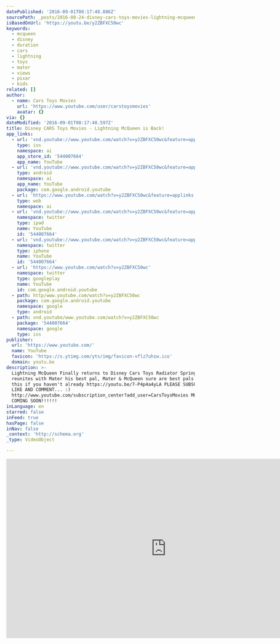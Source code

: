 ```yaml
---
datePublished: '2016-09-01T08:17:48.886Z'
sourcePath: _posts/2016-08-24-disney-cars-toys-movies-lightning-mcqueen-is-back.md
isBasedOnUrl: 'https://youtu.be/y2ZBFXC50wc'
keywords:
  - mcqueen
  - disney
  - duration
  - cars
  - lightning
  - toys
  - mater
  - views
  - pixar
  - kids
related: []
author:
  - name: Cars Toys Movies
    url: 'https://www.youtube.com/user/carstoysmovies'
    avatar: {}
via: {}
dateModified: '2016-09-01T08:17:48.597Z'
title: Disney CARS Toys Movies - Lightning McQueen is Back!
app_links:
  - url: 'vnd.youtube://www.youtube.com/watch?v=y2ZBFXC50wc&feature=applinks'
    type: ios
    namespace: ai
    app_store_id: '544007664'
    app_name: YouTube
  - url: 'vnd.youtube://www.youtube.com/watch?v=y2ZBFXC50wc&feature=applinks'
    type: android
    namespace: ai
    app_name: YouTube
    package: com.google.android.youtube
  - url: 'https://www.youtube.com/watch?v=y2ZBFXC50wc&feature=applinks'
    type: web
    namespace: ai
  - url: 'vnd.youtube://www.youtube.com/watch?v=y2ZBFXC50wc&feature=applinks'
    namespace: twitter
    type: ipad
    name: YouTube
    id: '544007664'
  - url: 'vnd.youtube://www.youtube.com/watch?v=y2ZBFXC50wc&feature=applinks'
    namespace: twitter
    type: iphone
    name: YouTube
    id: '544007664'
  - url: 'https://www.youtube.com/watch?v=y2ZBFXC50wc'
    namespace: twitter
    type: googleplay
    name: YouTube
    id: com.google.android.youtube
  - path: http/www.youtube.com/watch?v=y2ZBFXC50wc
    package: com.google.android.youtube
    namespace: google
    type: android
  - path: vnd.youtube/www.youtube.com/watch?v=y2ZBFXC50wc
    package: '544007664'
    namespace: google
    type: ios
publisher:
  url: 'https://www.youtube.com/'
  name: YouTube
  favicon: 'https://s.ytimg.com/yts/img/favicon-vflz7uhzw.ico'
  domain: youtu.be
description: >-
  Lightning McQueen Finally returns to Disney Cars Toys Radiator Springs and
  reunites with Mater his best pal, Mater & McQueen sure are best pals Watch
  this if you haven't already https://youtu.be/7-P4p4a4yLA PLEASE SUBSCRIBE,
  LIKE AND COMMENT... :)
  http://www.youtube.com/subscription_center?add_user=CarsToysMovies MORE MOVIES
  COMING SOON!!!!!!
inLanguage: en
starred: false
inFeed: true
hasPage: false
inNav: false
_context: 'http://schema.org'
_type: VideoObject

---
```

<iframe src="https://cdn.embedly.com/widgets/media.html?src=https%3A%2F%2Fwww.youtube.com%2Fembed%2Fy2ZBFXC50wc%3Ffeature%3Doembed&amp;url=http%3A%2F%2Fwww.youtube.com%2Fwatch%3Fv%3Dy2ZBFXC50wc&amp;image=https%3A%2F%2Fi.ytimg.com%2Fvi%2Fy2ZBFXC50wc%2Fhqdefault.jpg&amp;key=b7d04c9b404c499eba89ee7072e1c4f7&amp;type=text%2Fhtml&amp;schema=youtube" width="854" height="480" scrolling="no" frameborder="0" allowfullscreen="" style=""></iframe>